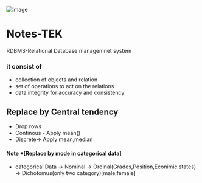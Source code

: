 ![image](https://user-images.githubusercontent.com/55429956/222708630-2e97fb6c-45d0-40bb-9eaa-d1b77006c290.png)

#   Notes-TEK
RDBMS-Relational Database managemnet system
### it consist of 
  * collection of objects and relation
  * set of operations to act on the relations
  * data integrity for accuracy and consistency



## Replace by Central tendency
* Drop rows
* Continous - Apply mean()
* Discrete-> Apply mean,median


#### Note *[Replace by mode in categorical data]
* categorical Data -> Nominal
                   -> Ordinal(Grades,Position,Econimic states)
                   -> Dichotomus(only two category)[male,female]

